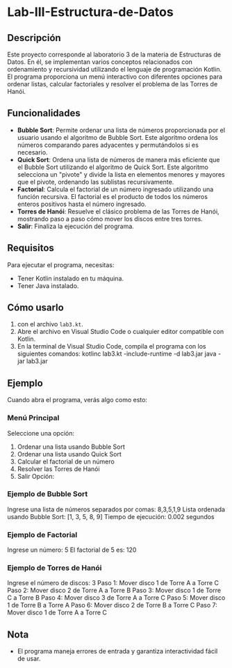 # Lab-III-Estructura-de-Datos
## Descripción
Este proyecto corresponde al laboratorio 3 de la materia de Estructuras de Datos. En él, se implementan varios conceptos relacionados con ordenamiento y recursividad utilizando el lenguaje de programación Kotlin. El programa proporciona un menú interactivo con diferentes opciones para ordenar listas, calcular factoriales y resolver el problema de las Torres de Hanói.

## Funcionalidades
- **Bubble Sort**: Permite ordenar una lista de números proporcionada por el usuario usando el algoritmo de Bubble Sort. Este algoritmo ordena los números comparando pares adyacentes y permutándolos si es necesario.
- **Quick Sort**: Ordena una lista de números de manera más eficiente que el Bubble Sort utilizando el algoritmo de Quick Sort. Este algoritmo selecciona un "pivote" y divide la lista en elementos menores y mayores que el pivote, ordenando las sublistas recursivamente.
- **Factorial**: Calcula el factorial de un número ingresado utilizando una función recursiva. El factorial es el producto de todos los números enteros positivos hasta el número ingresado.
- **Torres de Hanói**: Resuelve el clásico problema de las Torres de Hanói, mostrando paso a paso cómo mover los discos entre tres torres.
- **Salir**: Finaliza la ejecución del programa.

## Requisitos
Para ejecutar el programa, necesitas:
- Tener Kotlin instalado en tu máquina.
- Tener Java instalado.

## Cómo usarlo
1. con el archivo `lab3.kt`.
2. Abre el archivo en Visual Studio Code o cualquier editor compatible con Kotlin.
3. En la terminal de Visual Studio Code, compila el programa con los siguientes comandos:
   kotlinc lab3.kt -include-runtime -d lab3.jar
   java -jar lab3.jar


## Ejemplo
Cuando abra el programa, verás algo como esto:

### Menú Principal
Seleccione una opción:
1. Ordenar una lista usando Bubble Sort
2. Ordenar una lista usando Quick Sort
3. Calcular el factorial de un número
4. Resolver las Torres de Hanói
5. Salir
Opción: 

### Ejemplo de Bubble Sort
Ingrese una lista de números separados por comas: 8,3,5,1,9
Lista ordenada usando Bubble Sort: [1, 3, 5, 8, 9]
Tiempo de ejecución: 0.002 segundos

### Ejemplo de Factorial
Ingrese un número: 5
El factorial de 5 es: 120

### Ejemplo de Torres de Hanói
Ingrese el número de discos: 3
Paso 1: Mover disco 1 de Torre A a Torre C
Paso 2: Mover disco 2 de Torre A a Torre B
Paso 3: Mover disco 1 de Torre C a Torre B
Paso 4: Mover disco 3 de Torre A a Torre C
Paso 5: Mover disco 1 de Torre B a Torre A
Paso 6: Mover disco 2 de Torre B a Torre C
Paso 7: Mover disco 1 de Torre A a Torre C

## Nota
- El programa maneja errores de entrada y garantiza interactividad fácil de usar.
